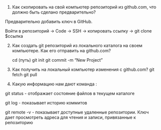 1. Как скопировать на свой компьютер репозиторий из github.com, что должно быть сделано предварительно?
     
Предварительно добавить ключ в GitHub.

Войти в репозиторий → Code → SSH → копировать ссылку → git clone $ссылка



2. Как создать git репозиторий из локального каталога на своем компьютере. Как его отправить на github.com?

   сd  (путь)
   git init
   git commit -m “New Project”






3. Как получить на локальный компьютер изменения с github.com?
git fetch
git pull






4. Какую информацию нам дают команда :

git status -  отображает состояние файлов в текущем каталоге

 git log - показывает историю коммитов

git remote -v  - показывает доступные удаленные репозитории. Ключ дает просмотреть адреса для чтения и записи, привязанные к репозиторию
